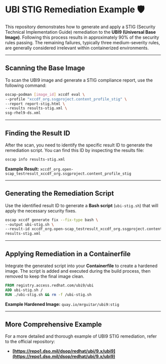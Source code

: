 
# UBI STIG Remediation Example 🛡️

This repository demonstrates how to generate and apply a STIG (Security Technical Implementation Guide) remediation to the **UBI9 (Universal Base Image)**. Following this process results in approximately 90% of the security rules passing. The remaining failures, typically three medium-severity rules, are generally considered irrelevant within containerized environments.

-----

## Scanning the Base Image

To scan the UBI9 image and generate a STIG compliance report, use the following command:

```bash
oscap-podman [image_id] xccdf eval \
--profile "xccdf_org.ssgproject.content_profile_stig" \
--report report-stig.html \
--results results-stig.xml \
ssg-rhel9-ds.xml
```

-----

## Finding the Result ID

After the scan, you need to identify the specific result ID to generate the remediation script. You can find this ID by inspecting the results file:

```bash
oscap info results-stig.xml
```

**Example Result:** `xccdf_org.open-scap_testresult_xccdf_org.ssgproject.content_profile_stig`

-----

## Generating the Remediation Script

Use the identified result ID to generate a **Bash script** (`ubi-stig.sh`) that will apply the necessary security fixes.

```bash
oscap xccdf generate fix --fix-type bash \
--output ubi-stig.sh \
--result-id xccdf_org.open-scap_testresult_xccdf_org.ssgproject.content_profile_stig \
results-stig.xml
```

-----

## Applying Remediation in a Containerfile

Integrate the generated script into your **Containerfile** to create a hardened image. The script is added and executed during the build process, then removed to keep the final image clean.

```dockerfile
FROM registry.access.redhat.com/ubi9/ubi
ADD ubi-stig.sh /
RUN ./ubi-stig.sh && rm -f /ubi-stig.sh
```

**Example Hardened Image:** `quay.io/mrguitar/ubi9:stig`

-----

## More Comprehensive Example

For a more detailed and thorough example of UBI9 STIG remediation, refer to the official repository:

  * **[https://repo1.dso.mil/dsop/redhat/ubi/9.x/ubi9](https://repo1.dso.mil/dsop/redhat/ubi/9.x/ubi9)**
